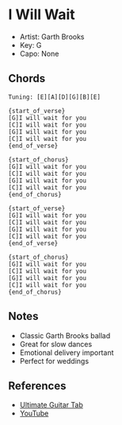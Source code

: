 # I Will Wait
- Artist: Garth Brooks
- Key: G
- Capo: None

## Chords
```
Tuning: [E][A][D][G][B][E]

{start_of_verse}
[G]I will wait for you
[C]I will wait for you
[G]I will wait for you
[C]I will wait for you
{end_of_verse}

{start_of_chorus}
[G]I will wait for you
[C]I will wait for you
[G]I will wait for you
[C]I will wait for you
{end_of_chorus}

{start_of_verse}
[G]I will wait for you
[C]I will wait for you
[G]I will wait for you
[C]I will wait for you
{end_of_verse}

{start_of_chorus}
[G]I will wait for you
[C]I will wait for you
[G]I will wait for you
[C]I will wait for you
{end_of_chorus}
```

## Notes
- Classic Garth Brooks ballad
- Great for slow dances
- Emotional delivery important
- Perfect for weddings

## References
- [Ultimate Guitar Tab](https://tabs.ultimate-guitar.com/tab/garth-brooks/i-will-wait-chords-627779)
- [YouTube](https://www.youtube.com/watch?v=WJZfRCLnZ8Q) 
